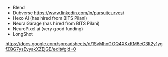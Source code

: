 

- Blend
- Dubverse  https://www.linkedin.com/in/pursuitcurves/
- Hexo AI  (has hired from BITS Pilani)
- NeuralGarage (has hired from BITS Pilani)
- NeuroPixel.ai  (very good funding)
- LongShot


https://docs.google.com/spreadsheets/d/1SvMhoGOQ4XKxKM6eG3lt2y1ygfZQG7ysEyyakXZEjGE/edit#gid=0